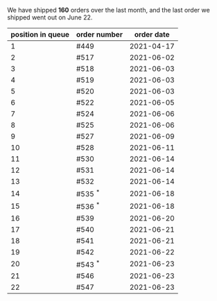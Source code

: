 We have shipped **160** orders over the last month, and the last order we shipped went out on June 22.


| position in queue | order number | order date |
| - | - | - |
| 1 | #449  | 2021-04-17 |
| 2 | #517  | 2021-06-02 |
| 3 | #518  | 2021-06-03 |
| 4 | #519  | 2021-06-03 |
| 5 | #520  | 2021-06-03 |
| 6 | #522  | 2021-06-05 |
| 7 | #524  | 2021-06-06 |
| 8 | #525  | 2021-06-06 |
| 9 | #527  | 2021-06-09 |
| 10 | #528  | 2021-06-11 |
| 11 | #530  | 2021-06-14 |
| 12 | #531  | 2021-06-14 |
| 13 | #532  | 2021-06-14 |
| 14 | #535 <sup title='This order was combined with another'>*</sup> | 2021-06-18 |
| 15 | #536 <sup title='This order was combined with another'>*</sup> | 2021-06-18 |
| 16 | #539  | 2021-06-20 |
| 17 | #540  | 2021-06-21 |
| 18 | #541  | 2021-06-21 |
| 19 | #542  | 2021-06-22 |
| 20 | #543 <sup title='This order was combined with another'>*</sup> | 2021-06-23 |
| 21 | #546  | 2021-06-23 |
| 22 | #547  | 2021-06-23 |
